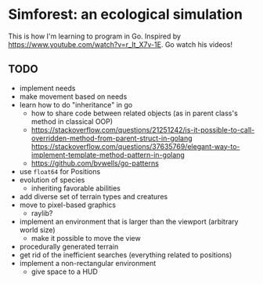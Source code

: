 # Simforest: an ecological simulation

This is how I'm learning to program in Go.
Inspired by https://www.youtube.com/watch?v=r_It_X7v-1E. Go watch his videos!

## TODO
- implement needs
- make movement based on needs
- learn how to do "inheritance" in go
    - how to share code between related objects (as in parent class's method in classical OOP)
    - https://stackoverflow.com/questions/21251242/is-it-possible-to-call-overridden-method-from-parent-struct-in-golang
    https://stackoverflow.com/questions/37635769/elegant-way-to-implement-template-method-pattern-in-golang
    - https://github.com/bvwells/go-patterns
- use `float64` for Positions
- evolution of species
	- inheriting favorable abilities
- add diverse set of terrain types and creatures
- move to pixel-based graphics
	- raylib?
- implement an environment that is larger than the viewport (arbitrary world size)
	- make it possible to move the view
- procedurally generated terrain
- get rid of the inefficient searches (everything related to positions)
- implement a non-rectangular environment
	- give space to a HUD

